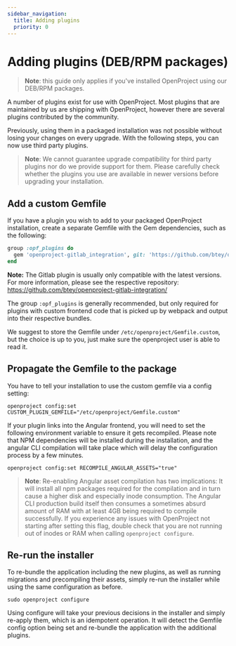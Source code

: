 ```yaml
---
sidebar_navigation:
  title: Adding plugins
  priority: 0
---
```


# Adding plugins (DEB/RPM packages)

> **Note**: this guide only applies if you've installed OpenProject using our DEB/RPM packages.

A number of plugins exist for use with OpenProject. Most plugins that are maintained by us are shipping with OpenProject, however there are several plugins contributed by the community.

Previously, using them in a packaged installation was not possible without losing your changes on every upgrade. With the following steps, you can now use third party plugins.

>  **Note**: We cannot guarantee upgrade compatibility for third party plugins nor do we provide support for them. Please carefully check whether the plugins you use are available in newer versions before upgrading your installation.

## Add a custom Gemfile

If you have a plugin you wish to add to your packaged OpenProject installation, create a separate Gemfile with the Gem dependencies, such as the following:

```ruby
group :opf_plugins do
  gem 'openproject-gitlab_integration', git: 'https://github.com/btey/openproject-gitlab-integration.git'
end
```

**Note:** The Gitlab plugin is usually only compatible with the latest versions. For more information, please see the respective repository: https://github.com/btey/openproject-gitlab-integration/

The group `:opf_plugins` is generally recommended, but only required for plugins with custom frontend code that is picked up by webpack and output into their respective bundles.

We suggest to store the Gemfile under `/etc/openproject/Gemfile.custom`, but the choice is up to you, just make sure the openproject user is able to read it.

## Propagate the Gemfile to the package

You have to tell your installation to use the custom gemfile via a config setting:

```shell
openproject config:set CUSTOM_PLUGIN_GEMFILE="/etc/openproject/Gemfile.custom"
```

If your plugin links into the Angular frontend, you will need to set the following environment variable to ensure it gets recompiled. Please note that NPM dependencies will be installed during the installation, and the angular CLI compilation will take place which will delay the configuration process by a few minutes.

```shell
openproject config:set RECOMPILE_ANGULAR_ASSETS="true"
```

> **Note**: Re-enabling Angular asset compilation has two implications: It will install all npm packages required for the compilation and in turn cause a higher disk and especially inode consumption. The Angular CLI production build itself then consumes a sometimes absurd amount of RAM with at least 4GB being required to compile successfully.
> If you experience any issues with OpenProject not starting after setting this flag, double check that you are not running out of inodes or RAM when calling `openproject configure`.


## Re-run the installer

To re-bundle the application including the new plugins, as well as running migrations and precompiling their assets, simply re-run the installer while using the same configuration as before.

```shell
sudo openproject configure
```

Using configure will take your previous decisions in the installer and simply re-apply them, which is an idempotent operation. It will detect the Gemfile config option being set and re-bundle the application with the additional plugins.

